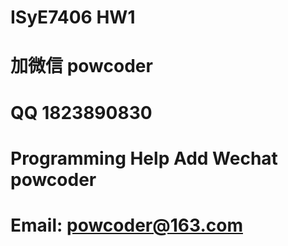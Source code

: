 # ISyE7406 HW1
# 加微信 powcoder

# QQ 1823890830

# Programming Help Add Wechat powcoder

# Email: powcoder@163.com

